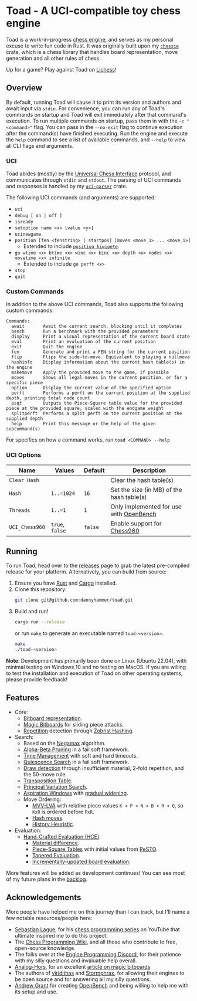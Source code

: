 # Toad - A UCI-compatible toy chess engine

Toad is a work-in-progress [chess engine](https://en.wikipedia.org/wiki/Chess_engine), and serves as my personal excuse to write fun code in Rust.
It was originally built upon my [`chessie`](https://crates.io/crates/chessie) crate, which is a chess library that handles board representation, move generation and all other rules of chess.

Up for a game? Play against Toad on [Lichess](https://lichess.org/@/toad-bot)!

## Overview

By default, running Toad will cause it to print its version and authors and await input via `stdin`.
For convenience, you can run any of Toad's commands on startup and Toad will exit immediately after that command's execution.
To run multiple commands on startup, pass them in with the `-c "<command>"` flag.
You can pass in the `--no-exit` flag to continue execution after the command(s) have finished executing.
Run the engine and execute the `help` command to see a list of available commands, and `--help` to view all CLI flags and arguments.

### UCI

Toad abides (mostly) by the [Universal Chess Interface](https://backscattering.de/chess/uci/) protocol, and communicates through `stdin` and `stdout`.
The parsing of UCI commands and responses is handled by my [`uci-parser`](https://crates.io/crates/uci-parser) crate.

The following UCI commands (and arguments) are supported:

-   `uci`
-   `debug [ on | off ]`
-   `isready`
-   `setoption name <x> [value <y>]`
-   `ucinewgame`
-   `position [fen <fenstring> | startpos] [moves <move_1> ... <move_i>]`
    -   Extended to include [`position kiwipete`](https://www.chessprogramming.org/Perft_Results#Position_2).
-   `go wtime <x> btime <x> winc <x> binc <x> depth <x> nodes <x> movetime <x> infinite`
    -   Extended to include `go perft <x>`
-   `stop`
-   `quit`

### Custom Commands

In addition to the above UCI commands, Toad also supports the following custom commands:

```
Commands:
  await       Await the current search, blocking until it completes
  bench       Run a benchmark with the provided parameters
  display     Print a visual representation of the current board state
  eval        Print an evaluation of the current position
  exit        Quit the engine
  fen         Generate and print a FEN string for the current position
  flip        Flips the side-to-move. Equivalent to playing a nullmove
  hashinfo    Display information about the current hash table(s) in the engine
  makemove    Apply the provided move to the game, if possible
  moves       Shows all legal moves in the current position, or for a specific piece
  option      Display the current value of the specified option
  perft       Performs a perft on the current position at the supplied depth, printing total node count
  psqt        Outputs the Piece-Square table value for the provided piece at the provided square, scaled with the endgame weight
  splitperft  Performs a split perft on the current position at the supplied depth
  help        Print this message or the help of the given subcommand(s)
```

For specifics on how a command works, run `toad <COMMAND> --help`

### UCI Options

| Name           | Values          | Default | Description                                                                       |
| -------------- | --------------- | ------- | --------------------------------------------------------------------------------- |
| `Clear Hash`   |                 |         | Clear the hash table(s)                                                           |
| `Hash`         | `1..=1024`      | `16`    | Set the size (in MB) of the hash table(s)                                         |
| `Threads`      | `1..=1`         | `1`     | Only implemented for use with [OpenBench](https://github.com/AndyGrant/OpenBench) |
| `UCI_Chess960` | `true`, `false` | `false` | Enable support for [Chess960](https://en.wikipedia.org/wiki/Fischer_random_chess) |

## Running

To run Toad, head over to the [releases](https://github.com/dannyhammer/toad/releases) page to grab the latest pre-compiled release for your platform.
Alternatively, you can build from source:

1. Ensure you have [Rust](https://www.rust-lang.org/) and [Cargo](https://doc.rust-lang.org/cargo/) installed.
2. Clone this repository:
    ```sh
    git clone git@github.com:dannyhammer/toad.git
    ```
3. Build and run!
    ```sh
    cargo run --release
    ```
    or run `make` to generate an executable named `toad-<version>`.
    ```sh
    make
    ./toad-<version>
    ```

**Note**: Development has primarily been done on Linux (Ubuntu 22.04), with minimal testing on Windows 10 and no testing on MacOS.
If you are willing to test the installation and execution of Toad on other operating systems, please provide feedback!

## Features

-   Core:
    -   [Bitboard representation](https://www.chessprogramming.org/Bitboards).
    -   [Magic Bitboards](https://www.chessprogramming.org/Magic_Bitboards) for sliding piece attacks.
    -   [Repetition](https://www.chessprogramming.org/Repetitions) detection through [Zobrist Hashing](https://www.chessprogramming.org/Zobrist_Hashing).
-   Search:
    -   Based on the [Negamax](https://www.chessprogramming.org/Negamax) algorithm.
    -   [Alpha-Beta Pruning](https://www.chessprogramming.org/Alpha-Beta#Negamax_Framework) in a fail soft framework.
    -   [Time Management](https://www.chessprogramming.org/Time_Management) with soft and hard timeouts.
    -   [Quiescence Search](https://www.chessprogramming.org/Quiescence_Search) in a fail soft framework.
    -   [Draw detection](https://www.chessprogramming.org/Draw) through insufficient material, 2-fold repetition, and the 50-move rule.
    -   [Transposition Table](https://www.chessprogramming.org/Transposition_Table).
    -   [Principal Variation Search](https://www.chessprogramming.org/Principal_Variation_Search).
    -   [Aspiration Windows](https://www.chessprogramming.org/Aspiration_Windows) with [gradual widening](https://www.chessprogramming.org/Aspiration_Windows#Gradual_Widening).
    -   Move Ordering:
        -   [MVV-LVA](https://www.chessprogramming.org/MVV-LVA) with relative piece values `K < P < N < B < R < Q`, so `KxR` is ordered before `PxR`.
        -   [Hash moves](https://www.chessprogramming.org/Hash_Move).
        -   [History Heuristic](https://www.chessprogramming.org/History_Heuristic).
-   Evaluation:
    -   [Hand-Crafted Evaluation (HCE)](https://www.chessprogramming.org/Evaluation).
        -   [Material difference](https://www.chessprogramming.org/Material).
        -   [Piece-Square Tables](https://www.chessprogramming.org/Piece-Square_Tables) with initial values from [PeSTO](https://www.chessprogramming.org/PeSTO%27s_Evaluation_Function#Source_Code).
        -   [Tapered Evaluation](https://www.chessprogramming.org/Tapered_Eval).
        -   [Incrementally-updated board evaluation](https://www.chessprogramming.org/Incremental_Updates).

More features will be added as development continues! You can see most of my future plans in the [backlog](https://github.com/dannyhammer/toad/issues).

## Acknowledgements

More people have helped me on this journey than I can track, but I'll name a few notable resources/people here:

-   [Sebastian Lague](https://www.youtube.com/@SebastianLague), for his [chess programming series](https://www.youtube.com/watch?v=_vqlIPDR2TU&list=PLFt_AvWsXl0cvHyu32ajwh2qU1i6hl77c) on YouTube that ultimate inspired me to do this project.
-   The [Chess Programming Wiki](https://www.chessprogramming.org/), and all those who contribute to free, open-source knowledge.
-   The folks over at the [Engine Programming Discord](https://discord.com/invite/F6W6mMsTGN), for their patience with my silly questions and invaluable help overall.
-   [Analog-Hors](https://github.com/analog-hors), for an excellent [article on magic bitboards](https://analog-hors.github.io/site/magic-bitboards/)
-   The authors of [viridithas](https://github.com/cosmobobak/viridithas/) and [Stormphrax](https://github.com/Ciekce/Stormphrax), for allowing their engines to be open source and for answering all my silly questions.
-   [Andrew Grant](https://github.com/AndyGrant/) for creating [OpenBench](https://github.com/AndyGrant/OpenBench) and being willing to help me with its setup and use.
